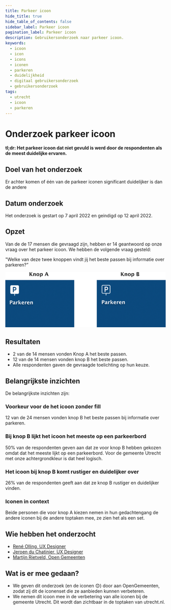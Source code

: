 ```yaml
---
title: Parkeer icoon
hide_title: true
hide_table_of_contents: false
sidebar_label: Parkeer icoon
pagination_label: Parkeer icoon
description: Gebruikersonderzoek naar parkeer icoon.
keywords:
  - icoon
  - icon
  - icons
  - iconen
  - parkeren
  - duidelijkheid
  - digitaal gebruikersonderzoek
  - gebruikersonderzoek
tags:
  - utrecht
  - icoon
  - parkeren
---
```


<!-- @license CC0-1.0 -->

# Onderzoek parkeer icoon

**tl;dr: Het parkeer icoon dat niet gevuld is werd door de respondenten als de meest duidelijke ervaren.**

## Doel van het onderzoek

Er achter komen of één van de parkeer iconen significant duidelijker is dan de andere

## Datum onderzoek

Het onderzoek is gestart op 7 april 2022 en geindigd op 12 april 2022.

## Opzet

Van de de 17 mensen die gevraagd zijn, hebben er 14 geantwoord op onze vraag over het parkeer icoon. We hebben de volgende vraag gesteld:

"Welke van deze twee knoppen vindt jij het beste passen bij informatie over parkeren?”

![de twee parkeer iconen](https://raw.githubusercontent.com/nl-design-system/utrecht/main/packages/docusaurus/static/img/onderzoekparkeericoon.png)

## Resultaten

- 2 van de 14 mensen vonden Knop A het beste passen.
- 12 van de 14 mensen vonden knop B het beste passen.
- Alle respondenten gaven de gevraagde toelichting op hun keuze.

## Belangrijkste inzichten

De belangrijkste inzichten zijn:

### Voorkeur voor de het icoon zonder fill

12 van de 24 mensen vonden knop B het beste passen bij informatie over parkeren.

### Bij knop B lijkt het icoon het meeste op een parkeerbord

50% van de respondenten geven aan dat ze voor knop B hebben gekozen omdat dat het meeste lijkt op een parkeerbord. Voor de gemeente Utrecht met onze achtergrondkleur is dat heel logisch.

### Het icoon bij knop B komt rustiger en duidelijker over

26% van de respondenten geeft aan dat ze knop B rustiger en duidelijker vinden.

### Iconen in context

Beide personen die voor knop A kiezen nemen in hun gedachtengang de andere iconen bij de andere toptaken mee, ze zien het als een set.

## Wie hebben het onderzocht

- [René Olling, UX Designer](mailto:r.olling@utrecht.nl)
- [Jeroen du Chatinier, UX Designer](mailto:j.du.chatinier@utrecht.nl)
- [Martijn Rietveld, Open Gemeenten](mailto:martijn@opengemeenten.nl)

## Wat is er mee gedaan?

- We geven dit onderzoek (en de iconen 😊) door aan OpenGemeenten, zodat zij dit de iconenset die ze aanbieden kunnen verbeteren.
- We nemen dit icoon mee in de verbetering van alle iconen bij de gemeente Utrecht. Dit wordt dan zichtbaar in de toptaken van utrecht.nl.
